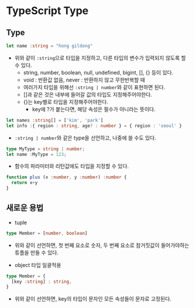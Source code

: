 # TypeScript Type

## Type

```typescript
let name :string = "hong gildong"
```

- 위와 같이 `:string`으로 타입을 지정하고, 다른 타입의 변수가 입력되지 않도록 할 수 있다.
  - string, number, boolean, null, undefined, bigint, [], {} 등이 있다.
  - void : 반환값 없음, never : 반환하지 않고 무한반복할 때
  - 여러가지 타입을 위해선 `:string | number`와 같이 표현하면 된다.
  - []과 같은 것은 내부에 들어갈 값의 타입도 지정해주어야한다.
  - {}는 key별로 타입을 지정해주어야한다.
    - key에 ?가 붙는다면, 해당 속성은 필수가 아니라는 뜻이다.

 ```typescript
 let names :string[] = ['kim', 'park']
 let info :{ region : string, age? : number } = { region : 'seoul' }
 ```

- `:string | number`와 같은 type을 선언하고, 나중에 쓸 수도 있다.

```typescript
type MyType = string | number;
let name :MyType = 123;
```

- 함수의 파라미터와 리턴값에도 타입을 지정할 수 있다.

```typescript
function plus (x :number, y :number) :number {
  return x+y
}
```



## 새로운 용법

- tuple

```typescript
type Member = [number, boolean]
```

- 위와 같이 선언하면, 첫 번째 요소로 숫자, 두 번째 요소로 참거짓값이 들어가야하는 튜플을 만들 수 있다.



- object 타입 일괄적용

```typescript
type Member = {
  [key :string] : string,
}
```

- 위와 같이 선언하면, key의 타입이 문자인 모든 속성들이 문자로 고정된다.
